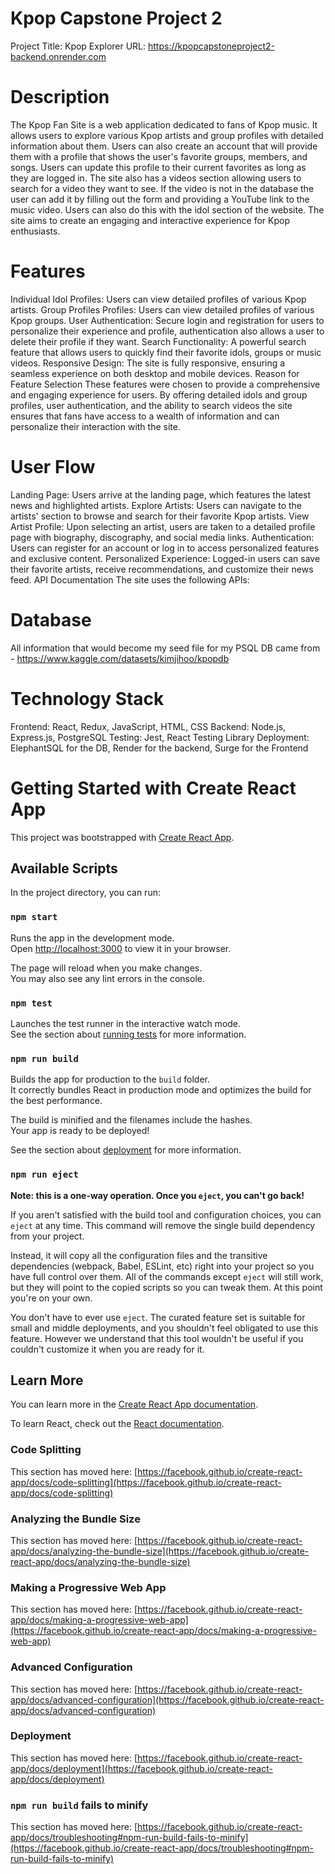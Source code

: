 # Kpop Capstone Project 2
Project Title: Kpop Explorer
URL: https://kpopcapstoneproject2-backend.onrender.com

# Description
The Kpop Fan Site is a web application dedicated to fans of Kpop music. It allows users to explore various Kpop artists and group profiles with detailed information about them. Users can also create an account that will provide them with a profile that shows the user's favorite groups, members, and songs. Users can update this profile to their current favorites as long as they are logged in. The site also has a videos section allowing users to search for a video they want to see. If the video is not in the database the user can add it by filling out the form and providing a YouTube link to the music video. Users can also do this with the idol section of the website. The site aims to create an engaging and interactive experience for Kpop enthusiasts.

# Features
Individual Idol Profiles: Users can view detailed profiles of various Kpop artists.
Group Profiles Profiles: Users can view detailed profiles of various Kpop groups.
User Authentication: Secure login and registration for users to personalize their experience and profile, authentication also allows a user to delete their profile if they want.
Search Functionality: A powerful search feature that allows users to quickly find their favorite idols, groups or music videos.
Responsive Design: The site is fully responsive, ensuring a seamless experience on both desktop and mobile devices.
Reason for Feature Selection
These features were chosen to provide a comprehensive and engaging experience for users. By offering detailed idols and group profiles, user authentication, and the ability to search videos the site ensures that fans have access to a wealth of information and can personalize their interaction with the site.

# User Flow
Landing Page: Users arrive at the landing page, which features the latest news and highlighted artists.
Explore Artists: Users can navigate to the artists' section to browse and search for their favorite Kpop artists.
View Artist Profile: Upon selecting an artist, users are taken to a detailed profile page with biography, discography, and social media links.
Authentication: Users can register for an account or log in to access personalized features and exclusive content.
Personalized Experience: Logged-in users can save their favorite artists, receive recommendations, and customize their news feed.
API Documentation
The site uses the following APIs:

# Database
All information that would become my seed file for my PSQL DB came from - https://www.kaggle.com/datasets/kimjihoo/kpopdb

# Technology Stack
Frontend: React, Redux, JavaScript, HTML, CSS
Backend: Node.js, Express.js, PostgreSQL
Testing: Jest, React Testing Library
Deployment: ElephantSQL for the DB, Render for the backend, Surge for the Frontend

# Getting Started with Create React App

This project was bootstrapped with [Create React App](https://github.com/facebook/create-react-app).

## Available Scripts

In the project directory, you can run:

### `npm start`

Runs the app in the development mode.\
Open [http://localhost:3000](http://localhost:3000) to view it in your browser.

The page will reload when you make changes.\
You may also see any lint errors in the console.

### `npm test`

Launches the test runner in the interactive watch mode.\
See the section about [running tests](https://facebook.github.io/create-react-app/docs/running-tests) for more information.

### `npm run build`

Builds the app for production to the `build` folder.\
It correctly bundles React in production mode and optimizes the build for the best performance.

The build is minified and the filenames include the hashes.\
Your app is ready to be deployed!

See the section about [deployment](https://facebook.github.io/create-react-app/docs/deployment) for more information.

### `npm run eject`

**Note: this is a one-way operation. Once you `eject`, you can't go back!**

If you aren't satisfied with the build tool and configuration choices, you can `eject` at any time. This command will remove the single build dependency from your project.

Instead, it will copy all the configuration files and the transitive dependencies (webpack, Babel, ESLint, etc) right into your project so you have full control over them. All of the commands except `eject` will still work, but they will point to the copied scripts so you can tweak them. At this point you're on your own.

You don't have to ever use `eject`. The curated feature set is suitable for small and middle deployments, and you shouldn't feel obligated to use this feature. However we understand that this tool wouldn't be useful if you couldn't customize it when you are ready for it.

## Learn More

You can learn more in the [Create React App documentation](https://facebook.github.io/create-react-app/docs/getting-started).

To learn React, check out the [React documentation](https://reactjs.org/).

### Code Splitting

This section has moved here: [https://facebook.github.io/create-react-app/docs/code-splitting](https://facebook.github.io/create-react-app/docs/code-splitting)

### Analyzing the Bundle Size

This section has moved here: [https://facebook.github.io/create-react-app/docs/analyzing-the-bundle-size](https://facebook.github.io/create-react-app/docs/analyzing-the-bundle-size)

### Making a Progressive Web App

This section has moved here: [https://facebook.github.io/create-react-app/docs/making-a-progressive-web-app](https://facebook.github.io/create-react-app/docs/making-a-progressive-web-app)

### Advanced Configuration

This section has moved here: [https://facebook.github.io/create-react-app/docs/advanced-configuration](https://facebook.github.io/create-react-app/docs/advanced-configuration)

### Deployment

This section has moved here: [https://facebook.github.io/create-react-app/docs/deployment](https://facebook.github.io/create-react-app/docs/deployment)

### `npm run build` fails to minify

This section has moved here: [https://facebook.github.io/create-react-app/docs/troubleshooting#npm-run-build-fails-to-minify](https://facebook.github.io/create-react-app/docs/troubleshooting#npm-run-build-fails-to-minify)
